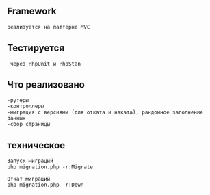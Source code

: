## Framework 
```
реализуется на паттерне MVC
```

## Тестируется
```
 через PhpUnit и PhpStan
 ```
 
## Что реализовано
```
-рутеры
-контроллеры
-миграция с версиями (для отката и наката), рандомное заполнение данных
-сбор страницы
```

## техническое
```
Запуск миграций
php migration.php -r:Migrate 

Откат миграций
php migration.php -r:Down
```
